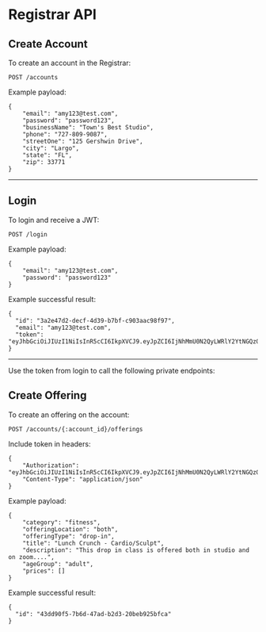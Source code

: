 # Registrar API

## Create Account

To create an account in the Registrar:

```
POST /accounts
```
Example payload:
```
{
    "email": "amy123@test.com",
    "password": "password123",
    "businessName": "Town's Best Studio",
    "phone": "727-809-9087",
    "streetOne": "125 Gershwin Drive",
    "city": "Largo",
    "state": "FL",
    "zip": 33771
}
```
---
## Login
To login and receive a JWT:

```
POST /login
```
Example payload:
```
{
    "email": "amy123@test.com",
    "password": "password123"
}
```
Example successful result:
```
{
  "id": "3a2e47d2-decf-4d39-b7bf-c903aac98f97",
  "email": "amy123@test.com",
  "token": "eyJhbGciOiJIUzI1NiIsInR5cCI6IkpXVCJ9.eyJpZCI6IjNhMmU0N2QyLWRlY2YtNGQzOS1iN2Jm..."
}
```
---
Use the token from login to call the following private endpoints:
## Create Offering
To create an offering on the account:
```
POST /accounts/{:account_id}/offerings
```
Include token in headers:
```
{
    "Authorization": "eyJhbGciOiJIUzI1NiIsInR5cCI6IkpXVCJ9.eyJpZCI6IjNhMmU0N2QyLWRlY2YtNGQzOS1iN2Jm...",
    "Content-Type": "application/json"
}
```
Example payload:
```
{
    "category": "fitness",
    "offeringLocation": "both",
    "offeringType": "drop-in",
    "title": "Lunch Crunch - Cardio/Sculpt",
    "description": "This drop in class is offered both in studio and on zoom....",
    "ageGroup": "adult",
    "prices": []
}
```
Example successful result:
```
{
  "id": "43dd90f5-7b6d-47ad-b2d3-20beb925bfca"
}
```
